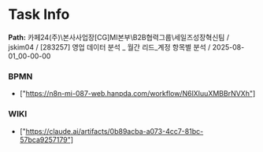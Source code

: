 # Task Info

**Path:** 카페24(주)\본사사업장\[CG]MI본부\B2B협력그룹\세일즈성장혁신팀 / jskim04 / [283257] 영업 데이터 분석 _ 월간 리드_계정 항목별 분석 / 2025-08-01_00-00-00

### BPMN
- ["https://n8n-mi-087-web.hanpda.com/workflow/N6lXIuuXMBBrNVXh"]

### WIKI
- ["https://claude.ai/artifacts/0b89acba-a073-4cc7-81bc-57bca9257179"]

